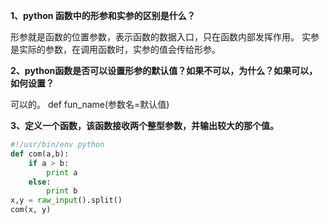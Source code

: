 **1、python 函数中的形参和实参的区别是什么？**

形参就是函数的位置参数，表示函数的数据入口，只在函数内部发挥作用。
实参是实际的参数，在调用函数时，实参的值会传给形参。

**2、python函数是否可以设置形参的默认值？如果不可以，为什么？如果可以，如何设置？**

可以的。
def fun_name(参数名=默认值)

**3、定义一个函数，该函数接收两个整型参数，并输出较大的那个值。**
```python
#!/usr/bin/env python
def com(a,b):
	if a > b:
		print a
	else:
		print b
x,y = raw_input().split()
com(x, y)
```